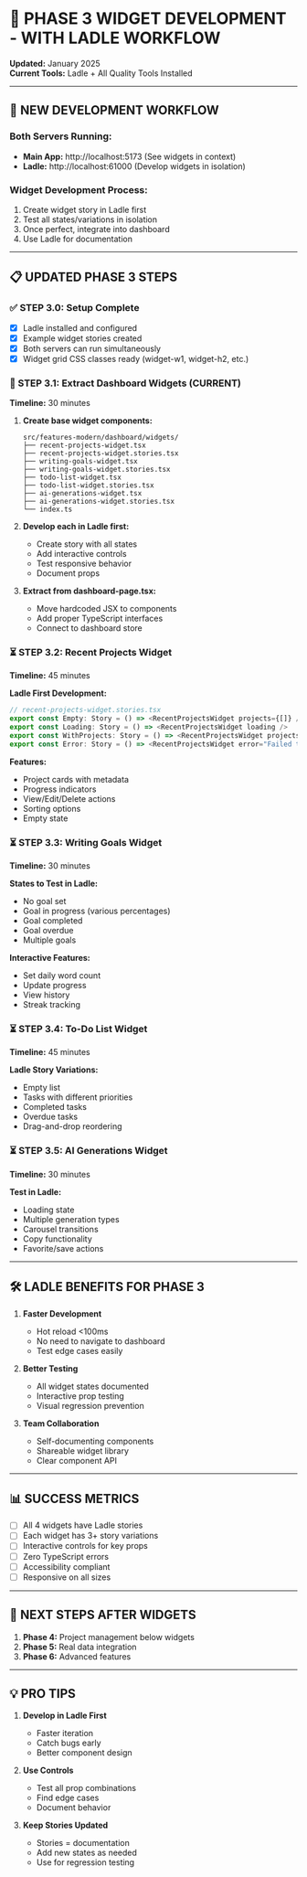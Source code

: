 # 🚀 PHASE 3 WIDGET DEVELOPMENT - WITH LADLE WORKFLOW
**Updated:** January 2025  
**Current Tools:** Ladle + All Quality Tools Installed

---

## 🎯 NEW DEVELOPMENT WORKFLOW

### Both Servers Running:
- **Main App:** http://localhost:5173 (See widgets in context)
- **Ladle:** http://localhost:61000 (Develop widgets in isolation)

### Widget Development Process:
1. Create widget story in Ladle first
2. Test all states/variations in isolation
3. Once perfect, integrate into dashboard
4. Use Ladle for documentation

---

## 📋 UPDATED PHASE 3 STEPS

### ✅ STEP 3.0: Setup Complete
- [x] Ladle installed and configured
- [x] Example widget stories created
- [x] Both servers can run simultaneously
- [x] Widget grid CSS classes ready (widget-w1, widget-h2, etc.)

### 🔴 STEP 3.1: Extract Dashboard Widgets (CURRENT)
**Timeline:** 30 minutes

1. **Create base widget components:**
   ```
   src/features-modern/dashboard/widgets/
   ├── recent-projects-widget.tsx
   ├── recent-projects-widget.stories.tsx
   ├── writing-goals-widget.tsx
   ├── writing-goals-widget.stories.tsx
   ├── todo-list-widget.tsx
   ├── todo-list-widget.stories.tsx
   ├── ai-generations-widget.tsx
   ├── ai-generations-widget.stories.tsx
   └── index.ts
   ```

2. **Develop each in Ladle first:**
   - Create story with all states
   - Add interactive controls
   - Test responsive behavior
   - Document props

3. **Extract from dashboard-page.tsx:**
   - Move hardcoded JSX to components
   - Add proper TypeScript interfaces
   - Connect to dashboard store

### ⏳ STEP 3.2: Recent Projects Widget
**Timeline:** 45 minutes

**Ladle First Development:**
```typescript
// recent-projects-widget.stories.tsx
export const Empty: Story = () => <RecentProjectsWidget projects={[]} />
export const Loading: Story = () => <RecentProjectsWidget loading />
export const WithProjects: Story = () => <RecentProjectsWidget projects={mockProjects} />
export const Error: Story = () => <RecentProjectsWidget error="Failed to load" />
```

**Features:**
- Project cards with metadata
- Progress indicators
- View/Edit/Delete actions
- Sorting options
- Empty state

### ⏳ STEP 3.3: Writing Goals Widget
**Timeline:** 30 minutes

**States to Test in Ladle:**
- No goal set
- Goal in progress (various percentages)
- Goal completed
- Goal overdue
- Multiple goals

**Interactive Features:**
- Set daily word count
- Update progress
- View history
- Streak tracking

### ⏳ STEP 3.4: To-Do List Widget
**Timeline:** 45 minutes

**Ladle Story Variations:**
- Empty list
- Tasks with different priorities
- Completed tasks
- Overdue tasks
- Drag-and-drop reordering

### ⏳ STEP 3.5: AI Generations Widget
**Timeline:** 30 minutes

**Test in Ladle:**
- Loading state
- Multiple generation types
- Carousel transitions
- Copy functionality
- Favorite/save actions

---

## 🛠️ LADLE BENEFITS FOR PHASE 3

1. **Faster Development**
   - Hot reload <100ms
   - No need to navigate to dashboard
   - Test edge cases easily

2. **Better Testing**
   - All widget states documented
   - Interactive prop testing
   - Visual regression prevention

3. **Team Collaboration**
   - Self-documenting components
   - Shareable widget library
   - Clear component API

---

## 📊 SUCCESS METRICS

- [ ] All 4 widgets have Ladle stories
- [ ] Each widget has 3+ story variations
- [ ] Interactive controls for key props
- [ ] Zero TypeScript errors
- [ ] Accessibility compliant
- [ ] Responsive on all sizes

---

## 🚀 NEXT STEPS AFTER WIDGETS

1. **Phase 4:** Project management below widgets
2. **Phase 5:** Real data integration
3. **Phase 6:** Advanced features

---

## 💡 PRO TIPS

1. **Develop in Ladle First**
   - Faster iteration
   - Catch bugs early
   - Better component design

2. **Use Controls**
   - Test all prop combinations
   - Find edge cases
   - Document behavior

3. **Keep Stories Updated**
   - Stories = documentation
   - Add new states as needed
   - Use for regression testing